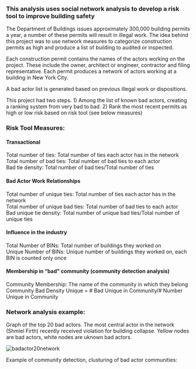 ### This analysis uses social network analysis to develop a risk tool to improve building safety

The Department of Buildings issues approximately 300,000 building permits a year, a number of these permits will result in illegal work. The idea behind this project was to use network measures to categorize construction permits as high and produce a list of building to audited or inspected.

Each construction permit contains the names of the actors working on the project. These include the owner, architect or engineer, contractor and filing representative. Each permit produces a network of actors working at a building in New York City.

A bad actor list is generated based on previous illegal work or dispositions. 

This project had two steps. 1) Among the list of known bad actors, creating a ranking system from very bad to bad. 2) Rank the most recent permits as high or low risk based on risk tool (see below measures)

### Risk Tool Measures: 
#### Transactional
Total number of ties: Total number of ties each actor has in the network \
Total number of bad ties: Total number of bad ties to each actor \
Bad tie density: Total number of bad ties/Total number of ties 

#### Bad Actor Work Relationships 
Total number of unique ties: Total number of ties each actor has in the network \
Total number of unique bad ties: Total number of bad ties to each actor \
Bad unique tie density: Total number of unique bad ties/Total number of unique ties 

#### Influence in the industry 
Total Number of BINs: Total number of buildings they worked on \
Unique Number of BINs: Unique number of buildings they worked on, each BIN is counted only once 

#### Membership in “bad” community (community detection analysis) 
Community Membership: The name of the community in which they belong \
Community Bad Density Unique = # Bad Unique in Community/# Number Unique in Community


### Network analysis example:

Graph of the top 20 bad actors. The most central actor in the network (Shmiel Firth) recently received violation for building collapse. Yellow nodes are bad actors, white nodes are uknown bad actors.

![badactor20network](https://user-images.githubusercontent.com/11237613/41874034-b3a7dcd0-7894-11e8-8d7c-b7db34c9e729.png)




Example of community detection, clusturing of bad actor communities:















